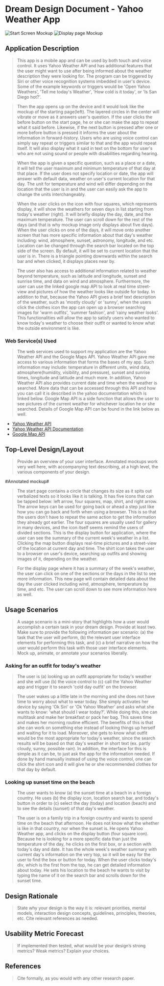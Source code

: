 # Dream Design Document - Yahoo Weather App
![Start Screen Mockup](/images/dd_start-screen.png)
![Display page Mockup](/images/dd_summary.png)

## Application Description
>This app is a mobile app and can be used by both touch and voice control. It uses Yahoo Weather API and has additional features that the user might want to use after being informed about the weather description they were looking for. The program can be triggered by Siri or other voice recognition systems imbedded in user's device. Some of the example keywords or triggers would be 'Open Yahoo Weathers', 'Tell me today's Weather', 'How cold is it today', or 'Is San Diego hot?'.

>Then the app opens up on the device and it would look like the mockup of the starting page(left). The layered circles in the center will vibrate or move as it answers user's question. If the user clicks the before button on the start page, he or she can make the app to repeat what it said before. Likewise, if the next button is pressed after one or more before button is pressed it informs the user about the information in forward-history. Users who are using voice control can simply say repeat or triggers similar to that and the app would repeat itself. It will also display what it said in text on the bottom for user's who are not using sound or people with disabilities regarding hearing.

>When the app is given a specific question, such as a place or a date, it will tell the user maximum and minimum temperature of that day at that place. If the user does not specify location or date, the app will answer with default data, weather on user's current location for that day. The unit for temperature and wind will differ depending on the location that the user is in and the user can easily ask the app to change the units interchangeably.

>When the user clicks on the icon with four squares, which represents display, it will show the weathers for seven days in list starting from today's weather (right). It will briefly display the day, date, and the maximum temperature. The user can scroll down for the rest of the days (and that is why mockup image only displays about five days). When the user clicks on one of the days, it will move onto another screen that has more specific information about that day's weather including: wind, atmosphere, sunset, astronomy, longitude, and etc. Location can be changed through the search bar located on the top side of the screen. By default, it will be set to current location that the user is in. There is a triangle pointing downwards within the search bar and when clicked, it displays places near by.

>The user also has access to additional information related to weather beyond temperature, such as latitude and longitude, sunset and sunrise time, and data on wind and atmosphere. Furthermore, the user can use the linked google map API to look at real time street-view and pictures of how the weather looks like outside for today. In addition to that, because the Yahoo API gives a brief text description of the weather, such as 'mostly cloudy' or 'sunny', when the users click the clothes icon the app can open up a browser searching images for 'warm outfits', 'summer fashion', and 'rainy weather looks'. This functionalities will allow the app to satisfy users who wanted to know today's weather to choose their outfit or wanted to know what the outside environment is like.


### Web Service(s) Used
>The web services used to support my application are the Yahoo Weather API and the Google Maps API. Yahoo Weather API gave me access to various information that forms the bases of my app. Such information may include: temperature in different units, wind data, atmosphere(humidity, visibility, and pressure), sunset and sunrise times, longitude and latitude and much more. In addition, Yahoo Weather API also provides current date and time when the weather is searched. More data that can be accessed through this API and how you can call it is described in the yahoo documentation which is linked below. Google Map API is a side function that allows the user to see pictures of the current weather for whichever location he or she searched. Details of Google Map API can be found in the link below as well.

* [Yahoo Weather API](https://developer.yahoo.com/weather/)
* [Yahoo Weather API Documentation](https://developer.yahoo.com/weather/documentation.html)
* [Google Map API](https://developers.google.com/maps/web-services/)

## Top-Level Design/Layout
> Provide an overview of your user interface. Annotated mockups work very well here, with accompanying text describing, at a high level, the various components of your design.

#Annotated mockup#
>The start page contains a circle that changes its size as it spits out verbalized texts so it looks like it is talking. It has five icons that can be tapped below: left arrow, four squares, map, shirt, and right arrow. The arrow keys can be used for going back or ahead a step just like how you can go back and forth when using a browser. This is so that the users don't have to repeat the same action to get the information they already got earlier. The four squares are usually used for gallery in many devices, and the icon itself seems remind the users of divided sections. This is the display button for application, where the user can see the summary of the current week's weather in a list. Clicking the map button displays real-time pictures and a street-view of the location at current day and time. The shirt icon takes the user to a browser on user's device, searching up outfits and showing images of it, depending on the weather.

> For the display page where it has a summary of the week's weather, the user can click on one of the sections or the days in the list to see more information. This new page will contain detailed data about the day the user clicked including wind, atmosphere, temperature by time, and etc. The user can scroll down to see more information here as well.

## Usage Scenarios
> A usage scenario is a mini-story that highlights how a user would accomplish a certain task in your dream design. Provide at least two. Make sure to provide the following information per scenario: (a) the task that the user will perform, (b) the relevant user interface elements for performing this task, and (c) a brief narrative on how the user would perform this task with those user interface elements. Mock up, animate, or annotate your scenarios liberally.

### Asking for an outfit for today's weather
> The user is (a) looking up an outfit appropriate for today's weather and she will use (b) the voice control to (c) call the Yahoo Weather app and trigger it to search 'cold day outfit' on the browser.

> The user wakes up a little late in the morning and she does not have time to worry about what to wear today. She simply activates her device by saying 'Ok Siri' or 'Ok Yahoo Weather' and asks what she wants to know: 'what should I wear today?'. While doing this, she can multitask and make her breakfast or pack her bag. This saves time and makes her morning routine efficient. The benefits of this is that she can work on something else instead of looking things up herself and waiting for it to load. Moreover, she gets to know what outfit would be the most appropriate for today's weather, since the search results will be based on that day's weather in short text (ex. partly cloudy, sunny, possible rain). In addition, the interface for this is simple as it can be, to just ask the app for the information needed. If done by hand manually instead of using the voice control, one can click the shirt icon and it will give he or she recommended clothes for that day by default.

### Looking up sunset time on the beach
>The user wants to know (a) the sunset time at a beach in a foreign country. He uses (b) the display icon, location search bar, and today's button in order to (c) select the day (today) and location (beach) and to see the details (sunset) of that day's weather. 

> The user is on a family trip in a foreign country and wants to spend time on the beach that afternoon. He does not know what the whether is like in that country, nor when the sunset is. He opens Yahoo Weather app, and clicks on the display button (four square icon). Because he is looking for a more specific data than just the temperature of the day, he clicks on the first box, or a section with today's day and date. It has the whole week's weather summary with current day's information on the very top, so it will be easy for the user to find the box or button for today. When the user clicks today's div, which is the first from the top, he can get detailed information about today. He sets his location to the beach he wants to visit by typing the name of it on the search bar and scrolls down for the sunset time.

## Design Rationale
> State why your design is the way it is: relevant priorities, mental models, interaction design concepts, guidelines, principles, theories, etc. Cite relevant references as needed.

## Usability Metric Forecast
> If implemented then tested, what would be your design’s strong metrics? Weak metrics? Explain your choices.

## References
> Cite formally, as you would with any other research paper.
